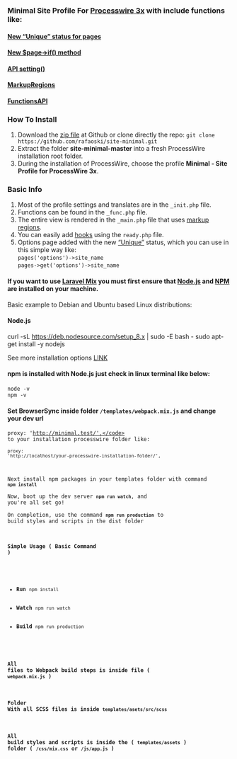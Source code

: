 ### Minimal Site Profile For [Processwire 3x](https://processwire.com/) with include functions like:
#### [New “Unique” status for pages](https://processwire.com/blog/posts/pw-3.0.127/)  
#### [New $page->if() method](https://processwire.com/blog/posts/pw-3.0.126/) 
#### [API setting()](https://processwire.com/blog/posts/processwire-3.0.119-and-new-site-updates/#new-functions-api-setting-function)
#### [MarkupRegions](https://processwire.com/blog/posts/processwire-3.0.49-introduces-a-new-template-file-strategy/)
#### [FunctionsAPI](https://processwire.com/blog/posts/processwire-3.0.39-core-updates/)  

### How To Install
1. Download the [zip file](https://github.com/rafaoski/site-minimal/archive/master.zip) at Github or clone directly the repo: ```git clone https://github.com/rafaoski/site-minimal.git```
2. Extract the folder **site-minimal-master** into a fresh ProcessWire installation root folder.
3. During the installation of ProcessWire, choose the profile **Minimal - Site Profile for ProcessWire 3x**.

### Basic Info
1. Most of the profile settings and translates are in the ``` _init.php ``` file.
2. Functions can be found in the ``` _func.php ``` file.
3. The entire view is rendered in the ``` _main.php ``` file that uses [markup regions](https://processwire.com/docs/front-end/output/markup-regions/).
4. You can easily add [hooks](https://processwire.com/docs/modules/hooks/) using the ``` ready.php ``` file.
5. Options page added with the new [“Unique”](https://processwire.com/blog/posts/pw-3.0.127/) status, which you can use in this simple way like:  
 ``` pages('options')->site_name ```  
  ``` pages->get('options')->site_name ``` 

#### If you want to use [Laravel Mix](https://github.com/JeffreyWay/laravel-mix) you must first ensure that [Node.js](https://nodejs.org/en/download/) and [NPM](https://www.npmjs.com/get-npm) are installed on your machine.
Basic example to Debian and Ubuntu based Linux distributions:  
#### Node.js
curl -sL https://deb.nodesource.com/setup_8.x | sudo -E bash -
sudo apt-get install -y nodejs

See more installation options [LINK](https://nodejs.org/en/download/package-manager/)  
#### npm is installed with Node.js just check in linux terminal like below:
<code>node -v</code>  
<code>npm -v</code>

#### Set BrowserSync inside folder <code>/templates/webpack.mix.js</code> and change your dev url  
<code>proxy: 'http://minimal.test/',</code> to your installation processwire folder like:  
<code>proxy: 'http://localhost/your-processwire-installation-folder/',</code>

Next install npm packages in your templates folder with command <code><b>npm install</b></code>  
Now, boot up the dev server <code><b>npm run watch</b></code>, and you're all set go!  
On completion, use the command <code><b>npm run production</b></code> to build styles and scripts in the dist folder  

#### Simple Usage ( Basic Command )
<ul>
    <li><b>Run</b> <code>npm install</code></li>
    <li><b>Watch</b> <code>npm run watch</code></li>  
    <li><b>Build</b> <code>npm run production</code></li>
</ul>

#### All files to Webpack build steps is inside file ( ``` webpack.mix.js ``` )

#### Folder With all SCSS files is inside ``` templates/asets/src/scss ```

#### All build styles and scripts is inside the ( ```templates/assets``` ) folder ( ```/css/mix.css``` or ```/js/app.js``` )
